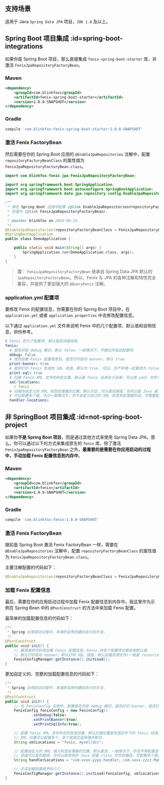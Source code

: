 ## 支持场景

适用于 Java `Spring Data JPA` 项目，`JDK 1.8` 及以上。

## Spring Boot 项目集成 :id=spring-boot-integrations

如果你是 Spring Boot 项目，那么直接集成 `fenix-spring-boot-starter` 库，并激活 `FenixJpaRepositoryFactoryBean`。

### Maven

```xml
<dependency>
    <groupId>com.blinkfox</groupId>
    <artifactId>fenix-spring-boot-starter</artifactId>
    <version>1.0.0-SNAPSHOT</version>
</dependency>
```

### Gradle

```bash
compile 'com.blinkfox:fenix-spring-boot-starter:1.0.0-SNAPSHOT'
```

### 激活 Fenix FactoryBean

然后需要在你的 Spring Boot 应用的 `@EnableJpaRepositories` 注解中，配置
`repositoryFactoryBeanClass` 的属性值为 `FenixJpaRepositoryFactoryBean.class`。

```java
import com.blinkfox.fenix.jpa.FenixJpaRepositoryFactoryBean;

import org.springframework.boot.SpringApplication;
import org.springframework.boot.autoconfigure.SpringBootApplication;
import org.springframework.data.jpa.repository.config.EnableJpaRepositories;

/**
 * 请在 Spring Boot 应用中配置 {@link EnableJpaRepositories#repositoryFactoryBeanClass}
 * 的值为 {@link FenixJpaRepositoryFactoryBean}.
 *
 * @author blinkfox on 2019-08-15.
 */
@EnableJpaRepositories(repositoryFactoryBeanClass = FenixJpaRepositoryFactoryBean.class)
@SpringBootApplication
public class DemoApplication {

    public static void main(String[] args) {
        SpringApplication.run(DemoApplication.class, args);
    }
}
```

> **注**： `FenixJpaRepositoryFactoryBean` 继承自 Spring Data JPA 默认的 `JpaRepositoryFactoryBean`。所以，Fenix 与 JPA 的各种注解和特性完全兼容，并提供了更加强大的 `@QueryFenix` 注解。

### application.yml 配置项

要修改 Fenix 的配置信息，你需要在你的 Spring Boot 项目中，在 `application.yml` 或者 `application.properties` 中去修改配置信息。

以下通过 `application.yml` 文件来说明 Fenix 中的几个配置项、默认值和说明信息，供你参考。

```yaml
# Fenix 的几个配置项、默认值及详细说明.
fenix:
  # 是否开启 debug 模式，默认 false，一般情况下，不建议开启此配置项.
  debug: false
  # 成功加载 Fenix 配置信息后，是否打印启动 banner，默认 true.
  print-banner: true
  # 是否打印 Fenix 生成的 SQL 信息，默认为 true. 切记，生产环境一定要改为 false.
  print-sql: true
  # 扫描 Fenix XML 文件的所在位置，默认是 fenix 目录及子目录，可以用 yaml 文件方式配置多个值.
  xml-locations:
    - fenix
  # 扫描你自定义的 XML 标签处理器的位置，默认为空，可以是包路径，也可以是 Java 或 class 文件的全路径名
  # 可以配置多个值，不过一般情况下，你不自定义自己的 XML 标签和处理器的话，不需要配置这个值.
  handler-locations: 
```

## 非 SpringBoot 项目集成 :id=not-spring-boot-project

如果你**不是 Spring Boot 项目**，而是通过其他方式来使用 Spring Data JPA。那么，你可以通过以下的方式来集成原生的 `fenix` 库，除了激活 `FenixJpaRepositoryFactoryBean` 之外，**最重要的是需要在你应用启动的过程中，手动加载 Fenix 配置信息到内存中**。

### Maven

```xml
<dependency>
    <groupId>com.blinkfox</groupId>
    <artifactId>fenix</artifactId>
    <version>1.0.0-SNAPSHOT</version>
</dependency>
```

### Gradle

```bash
compile 'com.blinkfox:fenix:1.0.0-SNAPSHOT'
```

### 激活 Fenix FactoryBean

跟前面 Spring Boot 激活 Fenix FactoryBean 一样，需要在 `@EnableJpaRepositories` 注解中，配置
`repositoryFactoryBeanClass` 的属性值为 `FenixJpaRepositoryFactoryBean.class`。

主要注解配置的代码如下：

```java
@EnableJpaRepositories(repositoryFactoryBeanClass = FenixJpaRepositoryFactoryBean.class)
```

### 加载 Fenix 配置信息

最后，需要在你的应用启动过程中加载 Fenix 配置信息到内存中。我这里作为示例在 Spring Bean 中的 `@PostConstruct` 的方法中来加载 Fenix 配置。

最简单的加载配置信息的代码如下：

```java
/**
 * Spring 应用启动过程中，本类的实例创建后执行的方法.
 */
@PostConstruct
public void init() {
    // 最简单的代码来加载 Fenix 配置信息，Fenix 的各个配置项也都会有默认值，
    // 默认打印启动 banner，默认打印 SQL 信息，默认加载资源文件(一般是 resources)下名为 'fenix' 的目录及子目录下的所有 fenix XML 文件.
    FenixConfigManager.getInstance().initLoad();
}
```

更加自定义的、完整的加载配置信息的代码如下：

```java
/**
 * Spring 应用启动过程中，本类的实例创建后执行的方法.
 */
@PostConstruct
public void init() {
    // 在 FenixConfig 实例中，配置是否开启 debug 模式，是否打印 banner，是否打印 SQL 信息等.
    FenixConfig fenixConfig = new FenixConfig()
            .setDebug(false)
            .setPrintBanner(true)
            .setPrintSqlInfo(true);

    // 配置 Fenix XML 文件所在的目录位置，默认扫描位置是资源文件下的 fenix 目录及子目录下，
    // XML 位置可以配置多个，多个用英文逗号隔开即可.
    String xmlLocations = "fenix, myxml/dir";

    // 配置自定义的 XML 语义标签处理器的位置，默认是空。一般情况下，你也不用配置这个值.
    // 该值可以是包路径，也可以是具体的 Java 或者 class 文件的路径，可配置多个值，多个用英文逗号隔开即可.
    String handlerLocations = "com.xxxx.yyyy.handler, com.xxxx.zzzz.MyHandler.java";

    // 正式加载前面赋予的几个
    FenixConfigManager.getInstance().initLoad(fenixConfig, xmlLocations, handlerLocations);
}
```
